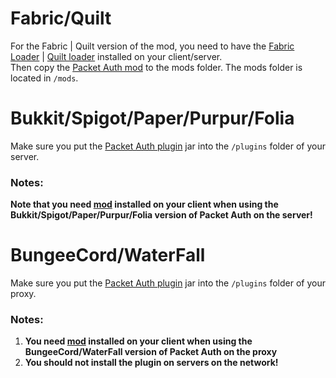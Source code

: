 # Fabric/Quilt
For the Fabric | Quilt version of the mod, you need to have the [Fabric Loader](https://fabricmc.net/use/) | [Quilt loader](https://quiltmc.org/install/) installed on your client/server.
<br>
Then copy the [Packet Auth mod](https://modrinth.com/plugin/packetauth/versions?l=fabric) to the mods folder. The mods folder is located in `/mods`.

# Bukkit/Spigot/Paper/Purpur/Folia
Make sure you put the [Packet Auth plugin](https://modrinth.com/plugin/packetauth/versions?l=bukkit) jar into the `/plugins` folder of your server.
### Notes:
**Note that you need [mod](#fabricquilt) installed on your client when using the Bukkit/Spigot/Paper/Purpur/Folia version of Packet Auth on the server!**
# BungeeCord/WaterFall
Make sure you put the [Packet Auth plugin](https://modrinth.com/plugin/packetauth/versions?l=bukkit) jar into the `/plugins` folder of your proxy.
### Notes: 
1. **You need [mod](#fabricquilt) installed on your client when using the BungeeCord/WaterFall version of Packet Auth on the proxy**
2. **You should not install the plugin on servers on the network!**